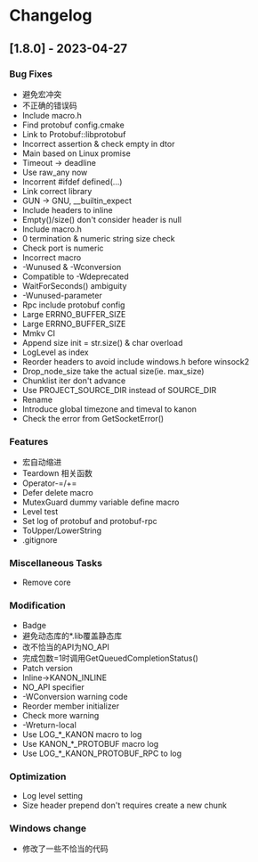 # Changelog

## [1.8.0] - 2023-04-27

### Bug Fixes

- 避免宏冲突
- 不正确的错误码
- Include macro.h
- Find protobuf config.cmake
- Link to Protobuf::libprotobuf
- Incorrect assertion & check empty in dtor
- Main based on Linux promise
- Timeout -> deadline
- Use raw_any now
- Incorrent #ifdef defined(...)
- Link correct library
- GUN -> GNU, __builtin_expect
- Include headers to inline
- Empty()/size() don't consider header is null
- Include macro.h
- 0 termination & numeric string size check
- Check port is numeric
- Incorrect macro
- -Wunused & -Wconversion
- Compatible to -Wdeprecated
- WaitForSeconds() ambiguity
- -Wunused-parameter
- Rpc include protobuf config
- Large ERRNO_BUFFER_SIZE
- Large ERRNO_BUFFER_SIZE
- Mmkv CI
- Append size init = str.size() & char overload
- LogLevel as index
- Reorder headers to avoid include windows.h before winsock2
- Drop_node_size take the actual size(ie. max_size)
- Chunklist iter don't advance
- Use PROJECT_SOURCE_DIR instead of SOURCE_DIR
- Rename
- Introduce global timezone and timeval to kanon
- Check the error from GetSocketError()

### Features

- 宏自动缩进
- Teardown 相关函数
- Operator-=/+=
- Defer delete macro
- MutexGuard dummy variable define macro
- Level test
- Set log of protobuf and protobuf-rpc
- ToUpper/LowerString
- .gitignore

### Miscellaneous Tasks

- Remove core

### Modification

- Badge
- 避免动态库的*.lib覆盖静态库
- 改不恰当的API为NO_API
- 完成包数=1时调用GetQueuedCompletionStatus()
- Patch version
- Inline->KANON_INLINE
- NO_API specifier
- -WConversion warning code
- Reorder member initializer
- Check more warning
- -Wreturn-local
- Use LOG_*_KANON macro to log
- Use KANON_*_PROTOBUF macro log
- Use LOG_*_KANON_PROTOBUF_RPC to log

### Optimization

- Log level setting
- Size header prepend don't requires create a new chunk

### Windows change

- 修改了一些不恰当的代码

<!-- generated by git-cliff -->
